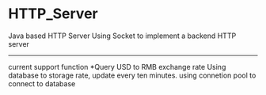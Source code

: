 # HTTP_Server
Java based HTTP Server
Using Socket to implement a backend HTTP server

--------------------------------------------
current support function
*Query USD to RMB exchange rate
Using database to storage rate, update every ten minutes. using connetion pool to connect to database

